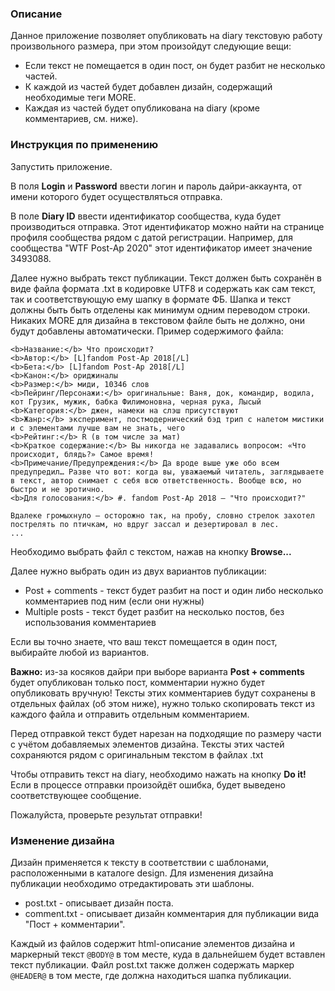 ### Описание

Данное приложение позволяет опубликовать на diary текстовую работу произвольного размера,
при этом произойдут следующие вещи:
* Если текст не помещается в один пост, он будет разбит не несколько частей.
* К каждой из частей будет добавлен дизайн, содержащий необходимые теги MORE.
* Каждая из частей будет опубликована на diary (кроме комментариев, см. ниже).

### Инструкция по применению

Запустить приложение.

В поля **Login** и **Password** ввести логин и пароль дайри-аккаунта,
от имени которого будет осуществляться отправка.

В поле **Diary ID** ввести идентификатор сообщества, куда будет производиться отправка.
Этот идентификатор можно найти на странице профиля сообщества рядом с датой регистрации.
Например, для сообщества "WTF Post-Ap 2020" этот идентификатор имеет значение 3493088.

Далее нужно выбрать текст публикации.
Текст должен быть сохранён в виде файла формата .txt в кодировке UTF8 и содержать как сам текст,
так и соответствующую ему шапку в формате ФБ.
Шапка и текст должны быть быть отделены как минимум одним переводом строки.
Никаких MORE для дизайна в текстовом файле быть не должно, они будут добавлены автоматически. 
Пример содержимого файла:
```
<b>Название:</b> Что происходит?
<b>Автор:</b> [L]fandom Post-Ap 2018[/L]
<b>Бета:</b> [L]fandom Post-Ap 2018[/L]
<b>Канон:</b> ориджиналы
<b>Размер:</b> миди, 10346 слов
<b>Пейринг/Персонажи:</b> оригинальные: Ваня, док, командир, водила, кот Грузик, мужик, бабка Филимоновна, черная рука, Лысый
<b>Категория:</b> джен, намеки на слэш присутствуют
<b>Жанр:</b> эксперимент, постмодернический бэд трип с налетом мистики и с элементами лучше вам не знать, чего
<b>Рейтинг:</b> R (в том числе за мат)
<b>Краткое содержание:</b> Вы никогда не задавались вопросом: «Что происходит, блядь?» Самое время!
<b>Примечание/Предупреждения:</b> Да вроде выше уже обо всем предупредил… Разве что вот: когда вы, уважаемый читатель, заглядываете в текст, автор снимает с себя всю ответственность. Вообще всю, но быстро и не эротично.
<b>Для голосования:</b> #. fandom Post-Ap 2018 – "Что происходит?"

Вдалеке громыхнуло – осторожно так, на пробу, словно стрелок захотел пострелять по птичкам, но вдруг зассал и дезертировал в лес.
...
```

Необходимо выбрать файл с текстом, нажав на кнопку **Browse...**

Далее нужно выбрать один из двух вариантов публикации:
* Post + comments - текст будет разбит на пост и один либо несколько комментариев под ним (если они нужны)
* Multiple posts - текст будет разбит на несколько постов, без использования комментариев

Если вы точно знаете, что ваш текст помещается в один пост, выбирайте любой из вариантов.

**Важно:** из-за косяков дайри при выборе варианта **Post + comments** будет опубликован только пост,
комментарии нужно будет опубликовать вручную! Тексты этих комментариев будут сохранены в отдельных файлах
(об этом ниже), нужно только скопировать текст из каждого файла и отправить отдельным комментарием.

Перед отправкой текст будет нарезан на подходящие по размеру части с учётом добавляемых элементов дизайна.
Тексты этих частей сохраняются рядом с оригинальным текстом в файлах .txt

Чтобы отправить текст на diary, необходимо нажать на кнопку **Do it!**
Если в процессе отправки произойдёт ошибка, будет выведено соответствующее сообщение.

Пожалуйста, проверьте результат отправки!

### Изменение дизайна

Дизайн применяется к тексту в соответствии с шаблонами, расположенными в каталоге design.
Для изменения дизайна публикации необходимо отредактировать эти шаблоны.

* post.txt - описывает дизайн поста.
* comment.txt - описывает дизайн комментария для публикации вида "Пост + комментарии".

Каждый из файлов содержит html-описание элементов дизайна и маркерный текст `@BODY@` в том месте,
куда в дальнейшем будет вставлен текст публикации. Файл post.txt также должен содержать маркер `@HEADER@`
в том месте, где должна находиться шапка публикации.
